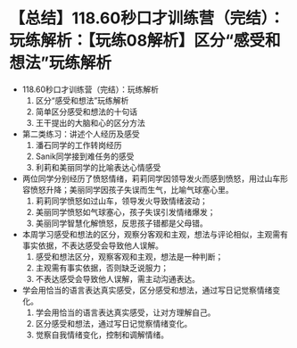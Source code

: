 # 【总结】118.60秒口才训练营（完结）：玩练解析：【玩练08解析】区分“感受和想法”玩练解析

-   118.60秒口才训练营（完结）：玩练解析
    1.  区分“感受和想法”玩练解析
    2.  简单区分感受和想法的十句话
    3.  王干提出的大脑和心的区分方法
-   第二类练习：讲述个人经历及感受
    1.  潘石同学的工作转岗经历
    2.  Sanik同学接到难任务的感受
    3.  利莉和美丽同学的比喻表达心情感受
-   两位同学分别经历了愤怒情绪，莉莉同学因领导发火而感到愤怒，用过山车形容愤怒升降；美丽同学因孩子失误而生气，比喻气球塞心里。 
    1.  莉莉同学愤怒如过山车，领导发火导致情绪波动；
    2.  美丽同学愤怒如气球塞心，孩子失误引发情绪爆发；
    3.  美丽同学智慧化解愤怒，反思孩子错都是父母错。
-   本周学习感受和想法的区分，观察分客观和主观，想法与评论相似，主观需有事实依据，不表达感受会导致他人误解。
    1.  感受和想法区分，观察客观和主观，想法是一种判断；
    2.  主观需有事实依据，否则缺乏说服力；
    3.  不表达感受会导致他人误解，需主动沟通表达。
-   学会用恰当的语言表达真实感受，区分感受和想法，通过写日记觉察情绪变化。
    1.  学会用恰当的语言表达真实感受，让对方理解自己。
    2.  区分感受和想法，通过写日记觉察情绪变化。
    3.  觉察自我情绪变化，控制和调解情绪。